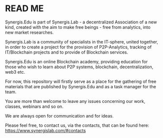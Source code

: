 # READ ME

Synergis.Edu is part of Synergis.Lab - a decentralized Association of a new kind, created with the aim to make free beings - free 
from analytics, into new market researches.

Synergis.Lab is a community of specialists in the IT-sphere, united together, in order to create a project for the provision of 
P2P-Analytics, tracking of IT/Blockchain projects and to provide of Blockchain services.

Synergis.Edu is an online Blockchain academy, providing education for those who wish to learn about P2P systems, blockchain, 
decentralization, web3 etc.

For now, this repository will firstly serve as a place for the gathering of free materials that are published by Synergis.Edu and as a
task manager for the team.

You are more than welcome to leave any issues concerning our work, classes, webinars and so on.

We are always open for communication and for ideas. 

Please feel free, to contact us, via the contacts, that can be found here: https://www.synergislab.com/#contacts

